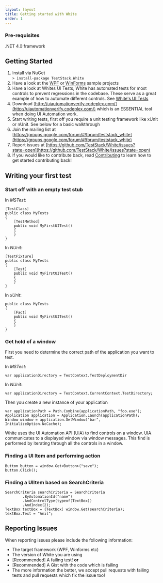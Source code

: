 ```yaml
---
layout: layout
title: Getting started with White
order: 1
---
```


### Pre-requisites
.NET 4.0 framework

## Getting Started
1. Install via NuGet  
`> install-package TestStack.White`
1. Have a look at the [WPF](https://github.com/TestStack/White/tree/master/src/Samples/Wpf) or [WinForms](https://github.com/TestStack/White/tree/master/src/Samples/WinForms/WinformsTodo) sample projects
1. Have a look at Whites UI Tests, White has automated tests for most controls to prevent regressions in the codebase. These serve as a great example of how to automate different controls. See [White's UI Tests](https://github.com/TestStack/White/tree/master/src/TestStack.White.UITests/ControlTests)
1. Download [http://uiautomationverify.codeplex.com/](http://uiautomationverify.codeplex.com/) which is an ESSENTIAL tool when doing UI Automation work.
1. Start writing tests, first off you require a unit testing framework like xUnit or nUnit. See below for a basic walkthrough
1. Join the mailing list at [https://groups.google.com/forum/#!forum/teststack_white](https://groups.google.com/forum/#!forum/teststack_white)
1. Report issues at [https://github.com/TestStack/White/issues?state=open](https://github.com/TestStack/White/issues?state=open)
1. If you would like to contribute back, read [Contributing](/Contributing.html) to learn how to get started contributing back!

## Writing your first test

### Start off with an empty test stub

In *MSTest*:

    [TestClass]
    public class MyTests
    {
        [TestMethod]
        public void MyFirstUITest()
        {
        }
    }

In *NUnit*:

    [TestFixture]
    public class MyTests
    {
       	[Test]
      	public void MyFirstUITest()
       	{
       	}
    }

In *xUnit*:

    public class MyTests
    {
    	[Fact]
        public void MyFirstUITest()
        {
        }
    }

### Get hold of a window
First you need to determine the correct path of the application you want to test. 

In *MSTest*: 

    var applicationDirectory = TestContext.TestDeploymentDir

In *NUnit*: 

    var applicationDirectory = TestContext.CurrentContext.TestDirectory;

Then you create a new instance of your application

    var applicationPath = Path.Combine(applicationPath, "foo.exe");
    Application application = Application.Launch(applicationPath);  
    Window window = application.GetWindow("bar", InitializeOption.NoCache);

White uses the UI Automation API (UIA) to find controls on a window. UIA communicates to a displayed window via window messages. This find is performed by iterating through all the controls in a window.

### Finding a UI Item and performing action

    Button button = window.Get<Button>("save");
    button.Click();

### Finding a UIItem based on SearchCriteria

    SearchCriteria searchCriteria = SearchCriteria
        	.ByAutomationId("name")
        	.AndControlType(typeof(TextBox))
        	.AndIndex(2);
    TextBox textBox = (TextBox) window.Get(searchCriteria);
    textBox.Text = "Anil";

## Reporting Issues
When reporting issues please include the following information:

 - The target framework (WPF, Winforms etc)
 - The version of White you are using
 - [Recommended] A failing test! **or**
 - [Recommended] A Gist with the code which is failing
 - The more information the better, we accept pull requests with failing tests and pull requests which fix the issue too!
